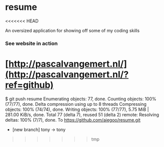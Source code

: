 resume
======
<<<<<<< HEAD

An oversized application for showing off some of my coding skills

### See website in action

[http://pascalvangemert.nl/](http://pascalvangemert.nl/?ref=github)
=======
$ git push resume
Enumerating objects: 77, done.
Counting objects: 100% (77/77), done.
Delta compression using up to 8 threads
Compressing objects: 100% (74/74), done.
Writing objects: 100% (77/77), 5.75 MiB | 281.00 KiB/s, done.
Total 77 (delta 7), reused 51 (delta 2)
remote: Resolving deltas: 100% (7/7), done.
To https://github.com/aiegoo/resume.git
 * [new branch]      tony -> tony
>>>>>>> tmp
